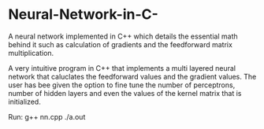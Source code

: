 # Neural-Network-in-C-
A neural network implemented in C++ which details the essential math behind it such as calculation of gradients and the feedforward matrix multiplication.

A very intuitive program in C++ that implements a multi layered neural network that caluclates the feedforward values and the gradient values.
The user has bee given the option to fine tune the number of perceptrons, number of hidden layers and even the values of the kernel matrix that is initialized.

Run:
g++ nn.cpp
./a.out
